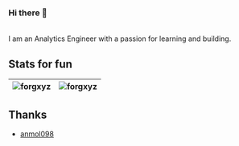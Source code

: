 ### Hi there 👋
<br>
I am an Analytics Engineer with a passion for learning and building.
<!--START_SECTION:waka-->
<!--START_SECTION:show_short_info-->
<!--END_SECTION:show_short_info-->
<!--END_SECTION:waka-->

## Stats for fun

| <img align="center" src="https://github-readme-streak-stats.herokuapp.com/?user=forgxyz&theme=tokyonight" alt="forgxyz" /> | <img align="center" src="https://github-readme-stats.vercel.app/api?username=forgxyz&theme=tokyonight&show_icons=true" alt="forgxyz" /> |
| ------------- |------------- |

<!--START_SECTION:waka-->
<!--START_SECTION:show_projects-->
<!--END_SECTION:show_projects-->

<!--START_SECTION:show_commit-->
<!--END_SECTION:show_commit-->

<!--START_SECTION:show_days_of_week-->
<!--END_SECTION:show_days_of_week-->

<!--START_SECTION:show_updated_date-->
<!--END_SECTION:show_updated_date-->

<!--START_SECTION:show_profile_views-->
<!--END_SECTION:show_profile_views-->
<!--END_SECTION:waka-->


## Thanks
 - [anmol098](https://github.com/anmol098/waka-readme-stats/)

